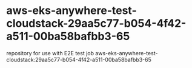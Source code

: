 # aws-eks-anywhere-test-cloudstack-29aa5c77-b054-4f42-a511-00ba58bafbb3-65
repository for use with E2E test job aws-eks-anywhere-test-cloudstack:29aa5c77-b054-4f42-a511-00ba58bafbb3-65

